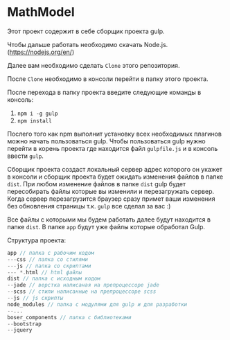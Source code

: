 # MathModel

Этот проект содержит в себе сборщик проекта gulp.

Чтобы дальше работать необходимо скачать Node.js.(https://nodejs.org/en/)

Далее вам необходимо сделать `Clone` этого репозитория.

После `Clone` необходимо в консоли перейти в папку этого проекта.

После перехода в папку проекта введите следующие команды в консоль:

1. `npm i -g gulp`
2. `npm install`

Послего того как npm выполнит установку всех необходимых плагинов можно начать пользоваться gulp.
Чтобы пользоваться gulp нужно перейти в корень проекта где находится файл `gulpfile.js` и в консоль ввести `gulp`.

Сборщик проекта создаст локальный сервер адрес которого он укажет в консоли и сборщик проекта будет ожидать изменения файлов в папке `dist`. При любом изменение файлов в папке `dist` gulp будет пересобирать файлы которые вы изменили и перезагружать сервер. Когда сервер перезагрузится браузер сразу примет ваши изменения без обновления страницы т.к. `gulp` все сделал за вас :)

Все файлы с которыми мы будем работать далее будут находится в папке `dist`. В папке `app` будут уже файлы которые обработал Gulp.

Структура проекта:

````c++
app // папка с рабочим кодом
---css // папка со стилями
---js // папка со скриптами
--- *.html // html файлы
dist // папка с исходным кодом
--jade // верстка написаная на препроцессоре jade
--scss // стили написанные на препроцессоре scss
--js // js скрипты
node_modules // папка с модулями для gulp и для разработки
--...
boser_components // папка с библиотеками
--bootstrap
--jquery
````